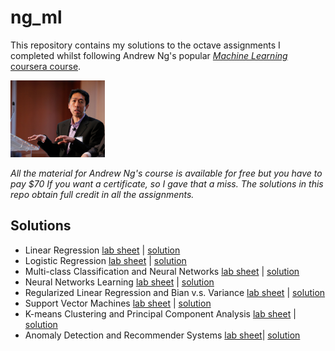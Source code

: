 # ng_ml

This repository contains my solutions to the octave assignments I completed whilst following Andrew Ng's popular [*Machine Learning* coursera course](https://www.coursera.org/learn/machine-learning). 
 
<img src="./ng.jpg" alt="isl" width="30%"/>
   
*All the material for Andrew Ng's course is available for free but you have to pay $70 If you want a certificate, so I gave that a miss. The solutions in this repo obtain full credit in all the assignments.*
   
## Solutions
   
- Linear Regression [lab sheet](https://github.com/coxy1989/ng_ml/blob/master/machine-learning-ex1/ex1.pdf) | [solution](https://github.com/coxy1989/ng_ml/tree/master/machine-learning-ex1/ex1)
- Logistic Regression [lab sheet](https://github.com/coxy1989/ng_ml/blob/master/machine-learning-ex2/ex2.pdf) | [solution](https://github.com/coxy1989/ng_ml/tree/master/machine-learning-ex2/ex2)
- Multi-class Classification and Neural Networks [lab sheet](https://github.com/coxy1989/ng_ml/blob/master/machine-learning-ex3/ex3.pdf) | [solution](https://github.com/coxy1989/ng_ml/tree/master/machine-learning-ex3/ex3)
- Neural Networks Learning [lab sheet](https://github.com/coxy1989/ng_ml/blob/master/machine-learning-ex4/ex4.pdf) | [solution](https://github.com/coxy1989/ng_ml/tree/master/machine-learning-ex4/ex4)
- Regularized Linear Regression and Bian v.s. Variance [lab sheet](https://github.com/coxy1989/ng_ml/blob/master/machine-learning-ex5/ex5.pdf) | [solution](https://github.com/coxy1989/ng_ml/tree/master/machine-learning-ex5/ex5)
- Support Vector Machines [lab sheet](https://github.com/coxy1989/ng_ml/blob/master/machine-learning-ex6/ex6.pdf) | [solution](https://github.com/coxy1989/ng_ml/tree/master/machine-learning-ex6/ex6)
- K-means Clustering and Principal Component Analysis [lab sheet](https://github.com/coxy1989/ng_ml/blob/master/machine-learning-ex7/ex7.pdf) | [solution](https://github.com/coxy1989/ng_ml/tree/master/machine-learning-ex7/ex7)
- Anomaly Detection and Recommender Systems [lab sheet](https://github.com/coxy1989/ng_ml/blob/master/machine-learning-ex8/ex8.pdf)| [solution](https://github.com/coxy1989/ng_ml/tree/master/machine-learning-ex8/ex8)
